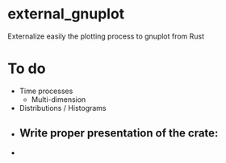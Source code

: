 # external_gnuplot
Externalize easily the plotting process to gnuplot from Rust

# To do

- Time processes
  - Multi-dimension
- Distributions / Histograms
- Write proper presentation of the crate:
  - 
- 
